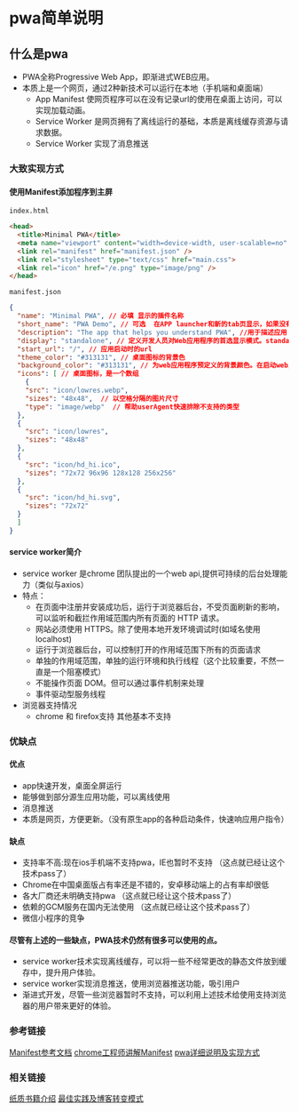 # pwa简单说明

## 什么是pwa

+ PWA全称Progressive Web App，即渐进式WEB应用。
+ 本质上是一个网页，通过2种新技术可以运行在本地（手机端和桌面端）
  + App Manifest 使网页程序可以在没有记录url的使用在桌面上访问，可以实现加载动画。
  + Service Worker 是网页拥有了离线运行的基础，本质是离线缓存资源与请求数据。
  + Service Worker 实现了消息推送

### 大致实现方式

#### 使用Manifest添加程序到主屏

`index.html`

```html
<head>
  <title>Minimal PWA</title>
  <meta name="viewport" content="width=device-width, user-scalable=no" />
  <link rel="manifest" href="manifest.json" />
  <link rel="stylesheet" type="text/css" href="main.css">
  <link rel="icon" href="/e.png" type="image/png" />
</head>
```

`manifest.json`

```json
{
  "name": "Minimal PWA", // 必填 显示的插件名称
  "short_name": "PWA Demo", // 可选  在APP launcher和新的tab页显示，如果没有设置，则使用name
  "description": "The app that helps you understand PWA", //用于描述应用
  "display": "standalone", // 定义开发人员对Web应用程序的首选显示模式。standalone模式会有单独的
  "start_url": "/", // 应用启动时的url
  "theme_color": "#313131", // 桌面图标的背景色
  "background_color": "#313131", // 为web应用程序预定义的背景颜色。在启动web应用程序和加载应用程序的内容之间创建了一个平滑的过渡。
  "icons": [ // 桌面图标，是一个数组
    {
    "src": "icon/lowres.webp",
    "sizes": "48x48",  // 以空格分隔的图片尺寸
    "type": "image/webp"  // 帮助userAgent快速排除不支持的类型
  },
  {
    "src": "icon/lowres",
    "sizes": "48x48"
  },
  {
    "src": "icon/hd_hi.ico",
    "sizes": "72x72 96x96 128x128 256x256"
  },
  {
    "src": "icon/hd_hi.svg",
    "sizes": "72x72"
  }
  ]
}
```

#### service worker简介

+ service worker 是chrome 团队提出的一个web api,提供可持续的后台处理能力（类似与axios）
+ 特点：
  + 在页面中注册并安装成功后，运行于浏览器后台，不受页面刷新的影响，可以监听和截拦作用域范围内所有页面的 HTTP 请求。
  + 网站必须使用 HTTPS。除了使用本地开发环境调试时(如域名使用 localhost)  
  + 运行于浏览器后台，可以控制打开的作用域范围下所有的页面请求  
  + 单独的作用域范围，单独的运行环境和执行线程（这个比较重要，不然一直是一个阻塞模式）
  + 不能操作页面 DOM。但可以通过事件机制来处理  
  + 事件驱动型服务线程  
+ 浏览器支持情况
  + chrome 和 firefox支持 其他基本不支持

### 优缺点

#### 优点

+ app快速开发，桌面全屏运行
+ 能够做到部分源生应用功能，可以离线使用
+ 消息推送
+ 本质是网页，方便更新。（没有原生app的各种启动条件，快速响应用户指令）

#### 缺点

+ 支持率不高:现在ios手机端不支持pwa，IE也暂时不支持 （这点就已经让这个技术pass了）
+ Chrome在中国桌面版占有率还是不错的，安卓移动端上的占有率却很低
+ 各大厂商还未明确支持pwa （这点就已经让这个技术pass了）
+ 依赖的GCM服务在国内无法使用 （这点就已经让这个技术pass了）
+ 微信小程序的竞争

#### 尽管有上述的一些缺点，PWA技术仍然有很多可以使用的点。

+ service worker技术实现离线缓存，可以将一些不经常更改的静态文件放到缓存中，提升用户体验。
+ service worker实现消息推送，使用浏览器推送功能，吸引用户
+ 渐进式开发，尽管一些浏览器暂时不支持，可以利用上述技术给使用支持浏览器的用户带来更好的体验。

### 参考链接

[Manifest参考文档](https://developer.mozilla.org/zh-CN/docs/Web/Manifest)
[chrome工程师讲解Manifest](https://developers.google.cn/web/showcase/2015/chrome-dev-summit)
[pwa详细说明及实现方式](https://segmentfault.com/a/1190000012353473)

### 相关链接

[纸质书籍介绍](https://github.com/SangKa/PWA-Book-CN)
[最佳实践及博客转变模式](https://lzw.me/a/pwa-service-worker.html)

